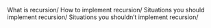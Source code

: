 What is recursion/
    How to implement recursion/
    Situations you should implement recursion/
    Situations you shouldn’t implement recursion/


